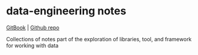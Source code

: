 # data-engineering notes

[GitBook](https://zverbatim.gitbooks.io/data-engineering/content/) | [Github repo](https://github.com/zverbatim/data-engineering)

Collections of notes part of the exploration of libraries, tool, and framework for working with data

